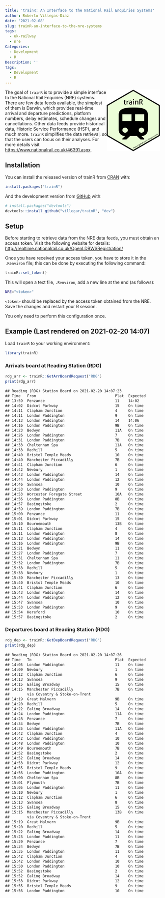 ```yaml
---
title: 'trainR: An Interface to the National Rail Enquiries Systems'
author: Roberto Villegas-Diaz
date: '2021-02-08'
slug: trainR-an-interface-to-the-nre-systems
tags:
  - uk-railway
  - nre
Categories:
  - Development
  - R
Description: ''
Tags:
  - Development
  - R
---
```


<img src="https://raw.githubusercontent.com/villegar/trainR/main/inst/images/logo.png" alt="logo" align="right" height=200px/>

The goal of `trainR` is to provide a simple interface to the 
National Rail Enquiries (NRE) systems. There are few data feeds 
available, the simplest of them is Darwin, which provides real-time 
arrival and departure predictions, platform numbers, delay estimates, 
schedule changes and cancellations. Other data feeds provide historical 
data, Historic Service Performance (HSP), and much more. `trainR` 
simplifies the data retrieval, so that the users can focus on their 
analyses. For more details visit 
https://www.nationalrail.co.uk/46391.aspx.

## Installation

You can install the released version of trainR from [CRAN](https://CRAN.R-project.org) with:

``` r
install.packages("trainR")
```

And the development version from [GitHub](https://github.com/) with:

``` r
# install.packages("devtools")
devtools::install_github("villegar/trainR", "dev")
```

## Setup
Before starting to retrieve data from the NRE data feeds, you must obtain an access token. 
Visit the following website for details: http://realtime.nationalrail.co.uk/OpenLDBWSRegistration/

Once you have received your access token, you have to store it in the `.Renviron` file; this can be 
done by executing the following command:


```r
trainR::set_token()
```

This will open a text file, `.Renviron`, add a new line at the end (as follows):

```bash
NRE="<token>"
```

`<token>` should be replaced by the access token obtained from the NRE. Save the changes and restart 
your R session.

You only need to perform this configuration once.

## Example (Last rendered on 2021-02-20 14:07)

Load `trainR` to your working environment:

```r
library(trainR)
```

### Arrivals board at Reading Station (RDG)


```r
rdg_arr <- trainR::GetArrBoardRequest("RDG")
print(rdg_arr)
```

```
## Reading (RDG) Station Board on 2021-02-20 14:07:23
## Time   From                                    Plat  Expected
## 13:59  Penzance                                11    14:02
## 14:02  Didcot Parkway                          15    On time
## 14:11  Clapham Junction                        4     On time
## 14:11  London Paddington                       9     On time
## 14:13  London Paddington                       14    14:06
## 14:16  London Paddington                       9B    On time
## 14:23  Bedwyn                                  11A   On time
## 14:26  London Paddington                       7     On time
## 14:31  London Paddington                       7B    On time
## 14:33  Cheltenham Spa                          11A   On time
## 14:33  Redhill                                 5     On time
## 14:40  Bristol Temple Meads                    10    On time
## 14:40  Manchester Piccadilly                   7B    On time
## 14:41  Clapham Junction                        6     On time
## 14:42  Newbury                                 1     On time
## 14:43  London Paddington                       14    On time
## 14:44  London Paddington                       12    On time
## 14:46  Swansea                                 10    On time
## 14:53  London Paddington                       9     On time
## 14:53  Worcester Foregate Street               10A   On time
## 14:56  London Paddington                       8B    On time
## 14:57  Basingstoke                             2     On time
## 14:59  London Paddington                       7B    On time
## 15:00  Penzance                                11    On time
## 15:01  Didcot Parkway                          15    On time
## 15:10  Bournemouth                             13B   On time
## 15:11  Clapham Junction                        4     On time
## 15:11  London Paddington                       8     On time
## 15:13  London Paddington                       14    On time
## 15:16  London Paddington                       9B    On time
## 15:21  Bedwyn                                  11    On time
## 15:27  London Paddington                       7     On time
## 15:31  Cheltenham Spa                          11    On time
## 15:32  London Paddington                       7B    On time
## 15:33  Redhill                                 5     On time
## 15:38  Newbury                                 1     On time
## 15:39  Manchester Piccadilly                   13    On time
## 15:40  Bristol Temple Meads                    10    On time
## 15:41  Clapham Junction                        6     On time
## 15:43  London Paddington                       14    On time
## 15:44  London Paddington                       12    On time
## 15:47  Swansea                                 10    On time
## 15:53  London Paddington                       9     On time
## 15:54  Hereford                                10    On time
## 15:57  Basingstoke                             2     On time
```

### Departures board at Reading Station (RDG)


```r
rdg_dep <- trainR::GetDepBoardRequest("RDG")
print(rdg_dep)
```

```
## Reading (RDG) Station Board on 2021-02-20 14:07:26
## Time   To                                      Plat  Expected
## 14:05  London Paddington                       11    On time
## 14:09  Newbury                                 1     On time
## 14:12  Clapham Junction                        6     On time
## 14:13  Swansea                                 9     On time
## 14:15  Ealing Broadway                         15    On time
## 14:15  Manchester Piccadilly                   7B    On time
##        via Coventry & Stoke-on-Trent           
## 14:19  Great Malvern                           9B    On time
## 14:20  Redhill                                 5     On time
## 14:22  Ealing Broadway                         14    On time
## 14:24  London Paddington                       11A   On time
## 14:28  Penzance                                7     On time
## 14:34  Bedwyn                                  7B    On time
## 14:35  London Paddington                       11A   On time
## 14:42  Clapham Junction                        4     On time
## 14:42  London Paddington                       10    On time
## 14:48  London Paddington                       10    On time
## 14:49  Bournemouth                             7B    On time
## 14:52  Basingstoke                             2     On time
## 14:52  Ealing Broadway                         14    On time
## 14:53  Didcot Parkway                          12    On time
## 14:55  Bristol Temple Meads                    9     On time
## 14:56  London Paddington                       10A   On time
## 15:00  Cheltenham Spa                          8B    On time
## 15:01  Plymouth                                7B    On time
## 15:05  London Paddington                       11    On time
## 15:10  Newbury                                 1     On time
## 15:12  Clapham Junction                        6     On time
## 15:13  Swansea                                 8     On time
## 15:15  Ealing Broadway                         15    On time
## 15:15  Manchester Piccadilly                   13B   On time
##        via Coventry & Stoke-on-Trent           
## 15:19  Great Malvern                           9B    On time
## 15:20  Redhill                                 5     On time
## 15:22  Ealing Broadway                         14    On time
## 15:23  London Paddington                       11    On time
## 15:29  Penzance                                7     On time
## 15:34  Bedwyn                                  7B    On time
## 15:35  London Paddington                       11    On time
## 15:42  Clapham Junction                        4     On time
## 15:42  London Paddington                       10    On time
## 15:50  London Paddington                       10    On time
## 15:52  Basingstoke                             2     On time
## 15:52  Ealing Broadway                         14    On time
## 15:53  Didcot Parkway                          12    On time
## 15:55  Bristol Temple Meads                    9     On time
## 15:56  London Paddington                       10    On time
```
